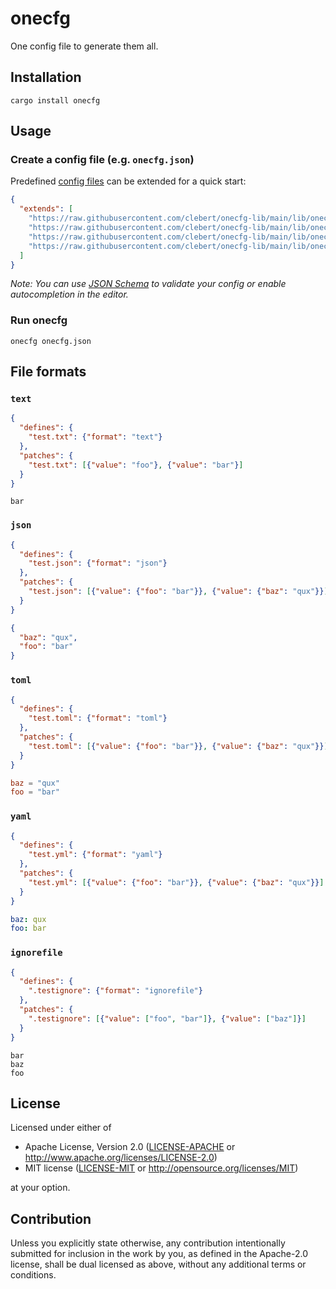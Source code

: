 # onecfg

One config file to generate them all.

## Installation

```
cargo install onecfg
```

## Usage

### Create a config file (e.g. `onecfg.json`)

Predefined [config files](https://github.com/clebert/onecfg-lib) can be extended
for a quick start:

```json
{
  "extends": [
    "https://raw.githubusercontent.com/clebert/onecfg-lib/main/lib/onecfg-editorconfig.json",
    "https://raw.githubusercontent.com/clebert/onecfg-lib/main/lib/onecfg-git.json",
    "https://raw.githubusercontent.com/clebert/onecfg-lib/main/lib/onecfg-prettier.json",
    "https://raw.githubusercontent.com/clebert/onecfg-lib/main/lib/onecfg-vscode.json"
  ]
}
```

_Note: You can use
[JSON Schema](https://github.com/clebert/onecfg-rust/blob/main/schema.json) to
validate your config or enable autocompletion in the editor._

### Run onecfg

```
onecfg onecfg.json
```

## File formats

### `text`

```json
{
  "defines": {
    "test.txt": {"format": "text"}
  },
  "patches": {
    "test.txt": [{"value": "foo"}, {"value": "bar"}]
  }
}
```

```
bar
```

### `json`

```json
{
  "defines": {
    "test.json": {"format": "json"}
  },
  "patches": {
    "test.json": [{"value": {"foo": "bar"}}, {"value": {"baz": "qux"}}]
  }
}
```

```json
{
  "baz": "qux",
  "foo": "bar"
}
```

### `toml`

```json
{
  "defines": {
    "test.toml": {"format": "toml"}
  },
  "patches": {
    "test.toml": [{"value": {"foo": "bar"}}, {"value": {"baz": "qux"}}]
  }
}
```

```toml
baz = "qux"
foo = "bar"
```

### `yaml`

```json
{
  "defines": {
    "test.yml": {"format": "yaml"}
  },
  "patches": {
    "test.yml": [{"value": {"foo": "bar"}}, {"value": {"baz": "qux"}}]
  }
}
```

```yaml
baz: qux
foo: bar
```

### `ignorefile`

```json
{
  "defines": {
    ".testignore": {"format": "ignorefile"}
  },
  "patches": {
    ".testignore": [{"value": ["foo", "bar"]}, {"value": ["baz"]}]
  }
}
```

```
bar
baz
foo
```

## License

Licensed under either of

- Apache License, Version 2.0 ([LICENSE-APACHE](LICENSE-APACHE) or
  http://www.apache.org/licenses/LICENSE-2.0)
- MIT license ([LICENSE-MIT](LICENSE-MIT) or http://opensource.org/licenses/MIT)

at your option.

## Contribution

Unless you explicitly state otherwise, any contribution intentionally submitted
for inclusion in the work by you, as defined in the Apache-2.0 license, shall be
dual licensed as above, without any additional terms or conditions.
